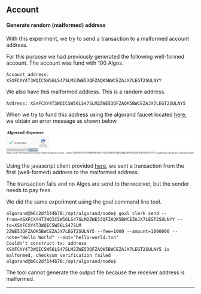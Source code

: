 ## Account

#### Generate random (malformed) address


With this experiment, we try to send a transaction to a malformed account address.

For this purpose we had previously generated the following well-formed account. The account was fund with 100 Algos.

```
Account address: XSXFCXY4T3WQICSW56LS47SLM2ZWE53QFZAQK5BWCEZAJX7LEGT2SULNYY
```

We also have this malformed address. This is a random address.

```
Address: XSXFCXY4T3WQICSW56LS47SLM2ZWE53QFZAQK5BWCEZAJX7LEGT2SULNY5
```

When we try to fund this address using the algorand faucet located [here](https://bank.testnet.algorand.network/), we obtain an error message as shown below.

![alt text for screen readers](images/fund_failed.PNG "Fund Failed")

Using the javascript client provided [here](https://github.com/blockchain-unica/asc1-experiments/blob/master/transactions/client_nodejs/send.js), we sent a transaction from the first (well-formed) address to the malformed address. 

The transaction fails and no Algos are send to the receiver, but the sender needs to pay fees.

We did the same experiment using the goal command line tool.

```
algorand@b6c2df144b70:/opt/algorand/node$ goal clerk send --from=XSXFCXY4T3WQICSW56LS47SLM2ZWE53QFZAQK5BWCEZAJX7LEGT2SULNYY --to=XSXFCXY4T3WQICSW56LS47SLM
2ZWE53QFZAQK5BWCEZAJX7LEGT2SULNY5 --fee=1000 --amount=1000000 --note="Hello World" --out="hello-world.txn"
Couldn't construct tx: address XSXFCXY4T3WQICSW56LS47SLM2ZWE53QFZAQK5BWCEZAJX7LEGT2SULNY5 is malformed, checksum verification failed
algorand@b6c2df144b70:/opt/algorand/node$
```

The tool cannot generate the output file because the receiver address is malformed.

------